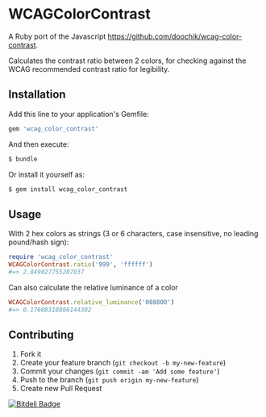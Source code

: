 # WCAGColorContrast

A Ruby port of the Javascript https://github.com/doochik/wcag-color-contrast.

Calculates the contrast ratio between 2 colors, for checking against the WCAG recommended contrast ratio for legibility.

## Installation

Add this line to your application's Gemfile:

```ruby
gem 'wcag_color_contrast'
```

And then execute:

```bash
$ bundle
```

Or install it yourself as:

```bash
$ gem install wcag_color_contrast
```

## Usage

With 2 hex colors as strings (3 or 6 characters, case insensitive, no leading pound/hash sign):

```ruby
require 'wcag_color_contrast'
WCAGColorContrast.ratio('999', 'ffffff')
#=> 2.849027755287037
```

Can also calculate the relative luminance of a color

```ruby
WCAGColorContrast.relative_luminance('008800')
#=> 0.17608318886144392
```

## Contributing

1. Fork it
2. Create your feature branch (`git checkout -b my-new-feature`)
3. Commit your changes (`git commit -am 'Add some feature'`)
4. Push to the branch (`git push origin my-new-feature`)
5. Create new Pull Request


[![Bitdeli Badge](https://d2weczhvl823v0.cloudfront.net/mkdynamic/wcag_color_contrast/trend.png)](https://bitdeli.com/free "Bitdeli Badge")


